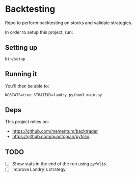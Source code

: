 # Backtesting

Repo to perform backtesting on stocks and validate strategies.

In order to setup this project, run:

## Setting up

```
bin/setup
```

## Running it

You'll then be able to:

```
NOSTATS=true STRATEGY=landry python3 main.py
```

## Deps

This project relies on:

* https://github.com/mementum/backtrader
* https://github.com/quantopian/pyfolio

## TODO

- [ ] Show stats in the end of the run using `pyfolio`.
- [ ] Improve Landry's strategy.
